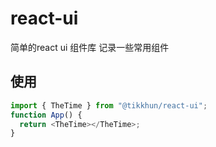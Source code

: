 # react-ui

简单的react ui 组件库 记录一些常用组件

## 使用

```javascript
import { TheTime } from "@tikkhun/react-ui";
function App() {
  return <TheTime></TheTime>;
}
```
